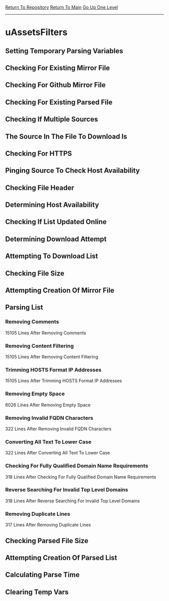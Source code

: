[Return To Repository](https://github.com/deathbybandaid/piholeparser/)
[Return To Main](https://github.com/deathbybandaid/piholeparser/blob/master/RecentRunLogs/Mainlog.md)
[Go Up One Level](https://github.com/deathbybandaid/piholeparser/blob/master/RecentRunLogs/TopLevelScripts/30-Processing-External-Blacklists.md)
____________________________________
# uAssetsFilters
## Setting Temporary Parsing Variables
## Checking For Existing Mirror File
## Checking For Github Mirror File
## Checking For Existing Parsed File
## Checking If Multiple Sources
## The Source In The File To Download Is
## Checking For HTTPS
## Pinging Source To Check Host Availability
## Checking File Header
## Determining Host Availability
## Checking If List Updated Online
## Determining Download Attempt
## Attempting To Download List
## Checking File Size
## Attempting Creation Of Mirror File
## Parsing List
### Removing Comments
15105 Lines After Removing Comments
### Removing Content Filtering
15105 Lines After Removing Content Filtering
### Trimming HOSTS Format IP Addresses
15105 Lines After Trimming HOSTS Format IP Addresses
### Removing Empty Space
6026 Lines After Removing Empty Space
### Removing Invalid FQDN Characters
322 Lines After Removing Invalid FQDN Characters
### Converting All Text To Lower Case
322 Lines After Converting All Text To Lower Case
### Checking For Fully Qualified Domain Name Requirements
318 Lines After Checking For Fully Qualified Domain Name Requirements
### Reverse Searching For Invalid Top Level Domains
318 Lines After Reverse Searching For Invalid Top Level Domains
### Removing Duplicate Lines
317 Lines After Removing Duplicate Lines
## Checking Parsed File Size
## Attempting Creation Of Parsed List
## Calculating Parse Time
## Clearing Temp Vars
